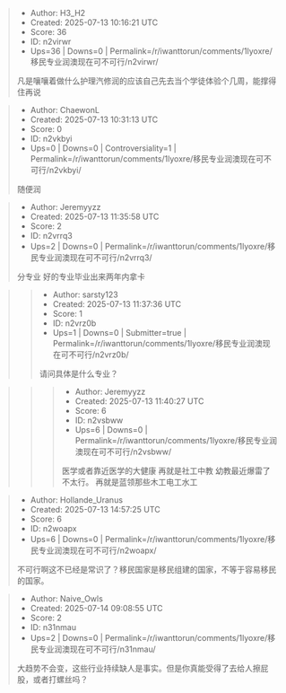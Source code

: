 > - Author: H3_H2
> - Created: 2025-07-13 10:16:21 UTC
> - Score: 36
> - ID: n2virwr
> - Ups=36 | Downs=0 | Permalink=/r/iwanttorun/comments/1lyoxre/移民专业润澳现在可不可行/n2virwr/
>
> 凡是嚷嚷着做什么护理汽修润的应该自己先去当个学徒体验个几周，能撑得住再说

> - Author: ChaewonL
> - Created: 2025-07-13 10:31:13 UTC
> - Score: 0
> - ID: n2vkbyi
> - Ups=0 | Downs=0 | Controversiality=1 | Permalink=/r/iwanttorun/comments/1lyoxre/移民专业润澳现在可不可行/n2vkbyi/
>
> 随便润

> - Author: Jeremyyzz
> - Created: 2025-07-13 11:35:58 UTC
> - Score: 2
> - ID: n2vrrq3
> - Ups=2 | Downs=0 | Permalink=/r/iwanttorun/comments/1lyoxre/移民专业润澳现在可不可行/n2vrrq3/
>
> 分专业 好的专业毕业出来两年内拿卡

>> - Author: sarsty123
>> - Created: 2025-07-13 11:37:36 UTC
>> - Score: 1
>> - ID: n2vrz0b
>> - Ups=1 | Downs=0 | Submitter=true | Permalink=/r/iwanttorun/comments/1lyoxre/移民专业润澳现在可不可行/n2vrz0b/
>>
>> 请问具体是什么专业？

>>> - Author: Jeremyyzz
>>> - Created: 2025-07-13 11:40:27 UTC
>>> - Score: 6
>>> - ID: n2vsbww
>>> - Ups=6 | Downs=0 | Permalink=/r/iwanttorun/comments/1lyoxre/移民专业润澳现在可不可行/n2vsbww/
>>>
>>> 医学或者靠近医学的大健康 再就是社工中教 幼教最近爆雷了不太行。 再就是蓝领那些木工电工水工

> - Author: Hollande_Uranus
> - Created: 2025-07-13 14:57:25 UTC
> - Score: 6
> - ID: n2woapx
> - Ups=6 | Downs=0 | Permalink=/r/iwanttorun/comments/1lyoxre/移民专业润澳现在可不可行/n2woapx/
>
> 不可行啊这不已经是常识了？移民国家是移民组建的国家，不等于容易移民的国家。

> - Author: Naive_Owls
> - Created: 2025-07-14 09:08:55 UTC
> - Score: 2
> - ID: n31nmau
> - Ups=2 | Downs=0 | Permalink=/r/iwanttorun/comments/1lyoxre/移民专业润澳现在可不可行/n31nmau/
>
> 大趋势不会变，这些行业持续缺人是事实。但是你真能受得了去给人擦屁股，或者打螺丝吗？
